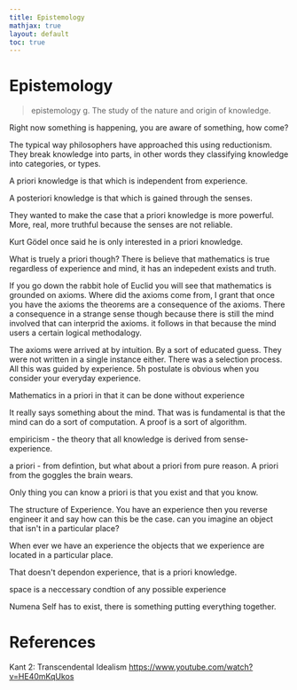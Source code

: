 ```yaml
---
title: Epistemology
mathjax: true
layout: default
toc: true
---
```


# Epistemology


> epistemology g. The study of the nature and origin of knowledge.


Right now something is happening, you are aware of something, how come?


The typical way philosophers have approached this using reductionism. They break knowledge into parts, in other words they classifying knowledge into categories, or types.


A priori knowledge is that which is independent from experience. 

A posteriori knowledge is that which is gained through the senses.




They wanted to make the case that a priori knowledge is more powerful. More, real, more truthful because the senses are not reliable.

Kurt Gödel once said he is only interested in a priori knowledge.

What is truely a priori though?  There is believe that mathematics is true regardless of experience and mind, it has an indepedent exists and truth.

If you go down the rabbit hole of Euclid you will see that mathematics is grounded on axioms. Where did the axioms come from, I grant that once you have the axioms the theorems are a consequence of the axioms. There a consequence in a strange sense though because there is still the mind involved that can interprid the axioms. it follows in that because the mind users a certain logical methodalogy.

The axioms were arrived at by intuition. By a sort of educated guess. They were not written in a single instance either. There was a selection process. All this was guided by experience. 5h postulate is obvious when you consider your everyday experience.  


Mathematics in a priori in that it can be done without experience
 
 It really says something about the mind. That was is fundamental is that the mind can do a sort of computation.  A proof is a sort of algorithm.










empiricism - the theory that all knowledge is derived from sense-experience. 

a priori - from defintion, but what about a priori from pure reason. A priori from the goggles the brain wears. 

Only thing you can know a priori is that you exist and that you know.

The structure of Experience. You have an experience then you reverse engineer it and say how can this be the case.
can you imagine an object that isn't in a particular place?

When ever we have an experience the objects that we experience are located in a particular place.

That doesn't dependon experience, that is a priori knowledge.

space is a neccessary condtion of any possible experience


Numena Self has to exist, there is something putting everything together.







# References


Kant 2: Transcendental Idealism
https://www.youtube.com/watch?v=HE40mKqUkos
